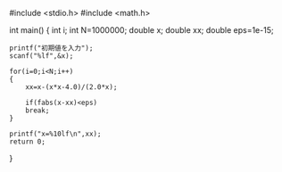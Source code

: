 #include <stdio.h>
#include <math.h>

int main()
{
    int i;
    int N=1000000;
    double x;
    double xx;
    double eps=1e-15;
    
    printf("初期値を入力");
    scanf("%lf",&x);
    
    for(i=0;i<N;i++)
    {
        xx=x-(x*x-4.0)/(2.0*x);
        
        if(fabs(x-xx)<eps)
        break;
    }
    
    printf("x=%10lf\n",xx);
    return 0;
}


